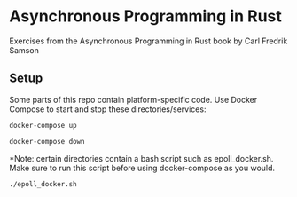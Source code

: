 # Asynchronous Programming in Rust

Exercises from the Asynchronous Programming in Rust book by Carl Fredrik Samson

## Setup

Some parts of this repo contain platform-specific code. Use Docker Compose to start and stop these directories/services:

```bash
docker-compose up
```

```bash
docker-compose down
```

*Note: certain directories contain a bash script such as epoll_docker.sh. Make sure to run this script before using docker-compose as you would.

```bash
./epoll_docker.sh
```